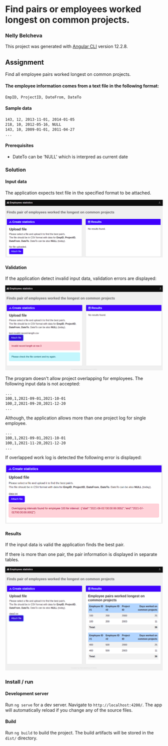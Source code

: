 # Find pairs or employees worked longest on common projects.
### Nelly Belcheva

This project was generated with [Angular CLI](https://github.com/angular/angular-cli) version 12.2.8.

## Assignment 
Find all employee pairs worked longest on common projects.

#### The employee information comes from a text file in the following format:
```csv
EmpID, ProjectID, DateFrom, DateTo
```

#### Sample data
```csv
143, 12, 2013-11-01, 2014-01-05
218, 10, 2012-05-16, NULL
143, 10, 2009-01-01, 2011-04-27
...
```

#### Prerequisites

* DateTo can be 'NULL' which is interpred as current date

### Solution

#### Input data
The application expects text file in the specified format to be attached.

![Uploading file](docs/scr1.png)

#### Validation
If the application detect invalid input data, validation errors are displayed:

![Invalid file](docs/scr-err.png)

The program doesn't allow project overlapping for employees.
The following input data is not accepted:
```csv
...
100,1,2021-09-01,2021-10-01
100,2,2021-09-20,2021-12-20
... 
```

Although, the application allows more than one project log for single employee.
```csv
...
100,1,2021-09-01,2021-10-01
100,1,2021-11-20,2021-12-20
... 

```

If overlapped work log is detected the following error is displayed:

![Overlapped intervals](docs/scr-overlapped.png)

#### Results

If the input data is valid the application finds the best pair.

If there is more than one pair, the pair information is displayed in separate tables.

![Uploading file](docs/scr2.png)

### Install / run

#### Development server

Run `ng serve` for a dev server. Navigate to `http://localhost:4200/`. The app will automatically reload if you change any of the source files.

#### Build

Run `ng build` to build the project. The build artifacts will be stored in the `dist/` directory.


